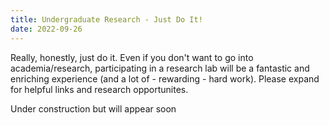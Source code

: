```yaml
---
title: Undergraduate Research - Just Do It!
date: 2022-09-26
---
```

Really, honestly, just do it. Even if you don't want to go into academia/research, participating in a research lab will be a fantastic and enriching experience (and a lot of - rewarding - hard work). Please expand for helpful links and research opportunites. 

<!--more-->

Under construction but will appear soon

